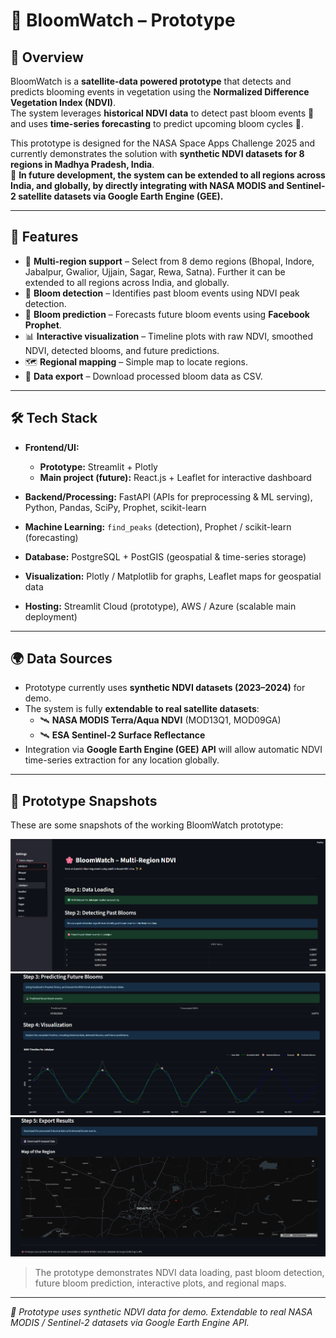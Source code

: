 # 🌸 BloomWatch – Prototype

## 📌 Overview
BloomWatch is a **satellite-data powered prototype** that detects and predicts blooming events in vegetation using the **Normalized Difference Vegetation Index (NDVI)**.  
The system leverages **historical NDVI data** to detect past bloom events 🌱 and uses **time-series forecasting** to predict upcoming bloom cycles 🔮.  

This prototype is designed for the NASA Space Apps Challenge 2025 and currently demonstrates the solution with **synthetic NDVI datasets for 8 regions in Madhya Pradesh, India**.  
🚀 **In future development, the system can be extended to all regions across India, and globally, by directly integrating with NASA MODIS and Sentinel-2 satellite datasets via Google Earth Engine (GEE).**

---

## 🚀 Features
- 📍 **Multi-region support** – Select from 8 demo regions (Bhopal, Indore, Jabalpur, Gwalior, Ujjain, Sagar, Rewa, Satna). Further it can be extended to all regions across India, and globally.
- 🌸 **Bloom detection** – Identifies past bloom events using NDVI peak detection.  
- 🔮 **Bloom prediction** – Forecasts future bloom events using **Facebook Prophet**.  
- 📊 **Interactive visualization** – Timeline plots with raw NDVI, smoothed NDVI, detected blooms, and future predictions.  
- 🗺️ **Regional mapping** – Simple map to locate regions.  
- 💾 **Data export** – Download processed bloom data as CSV.  

---

## 🛠️ Tech Stack

- **Frontend/UI:** 
  - **Prototype:** Streamlit + Plotly  
  - **Main project (future):** React.js + Leaflet for interactive dashboard  

- **Backend/Processing:** FastAPI (APIs for preprocessing & ML serving), Python, Pandas, SciPy, Prophet, scikit-learn  

- **Machine Learning:** `find_peaks` (detection), Prophet / scikit-learn (forecasting)  

- **Database:** PostgreSQL + PostGIS (geospatial & time-series storage)  

- **Visualization:** Plotly / Matplotlib for graphs, Leaflet maps for geospatial data  

- **Hosting:** Streamlit Cloud (prototype), AWS / Azure (scalable main deployment)  
 

---

## 🌍 Data Sources
- Prototype currently uses **synthetic NDVI datasets (2023–2024)** for demo.  
- The system is fully **extendable to real satellite datasets**:  
  - 🛰️ **NASA MODIS Terra/Aqua NDVI** (MOD13Q1, MOD09GA)  
  - 🛰️ **ESA Sentinel-2 Surface Reflectance**  
- Integration via **Google Earth Engine (GEE) API** will allow automatic NDVI time-series extraction for any location globally.  

---

## 📸 Prototype Snapshots

These are some snapshots of the working BloomWatch prototype:

![Snapshot 1](img1.png)  
![Snapshot 2](img2.png)  
![Snapshot 3](img3.png)  

> The prototype demonstrates NDVI data loading, past bloom detection, future bloom prediction, interactive plots, and regional maps.

---

*🌸 Prototype uses synthetic NDVI data for demo. Extendable to real NASA MODIS / Sentinel-2 datasets via Google Earth Engine API.*
